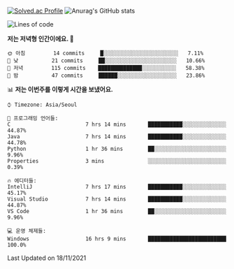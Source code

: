 

<!--
**PungwonLee/PungwonLee** is a ✨ _special_ ✨ repository because its `README.md` (this file) appears on your GitHub profile.

Here are some ideas to get you started:

- 🔭 I’m currently working on ...
- 🌱 I’m currently learning ...
- 👯 I’m looking to collaborate on ...
- 🤔 I’m looking for help with ...
- 💬 Ask me about ...
- 📫 How to reach me: ...
- 😄 Pronouns: ...
- ⚡ Fun fact: ...
-->
[![Solved.ac Profile](http://mazassumnida.wtf/api/v2/generate_badge?boj=vnddnjs00)](https://solved.ac/vnddnjs00/)
![Anurag's GitHub stats](https://github-readme-stats.vercel.app/api?username=PungwonLee&show_icons=true&theme=radical)
<!--START_SECTION:waka-->
![Lines of code](https://img.shields.io/badge/%EC%A0%80%EB%8A%94%20%EC%97%AC%ED%83%9C%EA%B9%8C%EC%A7%80%20-80479%20%EC%A4%84%EC%9D%98%20%EC%BD%94%EB%93%9C%EB%A5%BC%20%EC%9E%91%EC%84%B1%ED%96%88%EC%96%B4%EC%9A%94.-blue)

**저는 저녁형 인간이에요. 🦉** 

```text
🌞 아침         14 commits     █░░░░░░░░░░░░░░░░░░░░░░░░   7.11% 
🌆 낮　         21 commits     ██░░░░░░░░░░░░░░░░░░░░░░░   10.66% 
🌃 저녁         115 commits    ██████████████░░░░░░░░░░░   58.38% 
🌙 밤　         47 commits     ██████░░░░░░░░░░░░░░░░░░░   23.86%

```


📊 **저는 이번주를 이렇게 시간을 보냈어요.** 

```text
⌚︎ Timezone: Asia/Seoul

💬 프로그래밍 언어들: 
C                        7 hrs 14 mins       ███████████░░░░░░░░░░░░░░   44.87% 
Java                     7 hrs 14 mins       ███████████░░░░░░░░░░░░░░   44.78% 
Python                   1 hr 36 mins        ██░░░░░░░░░░░░░░░░░░░░░░░   9.96% 
Properties               3 mins              ░░░░░░░░░░░░░░░░░░░░░░░░░   0.39%

🔥 에디터들: 
IntelliJ                 7 hrs 17 mins       ███████████░░░░░░░░░░░░░░   45.17% 
Visual Studio            7 hrs 14 mins       ███████████░░░░░░░░░░░░░░   44.87% 
VS Code                  1 hr 36 mins        ██░░░░░░░░░░░░░░░░░░░░░░░   9.96%

💻 운영 체제들: 
Windows                  16 hrs 9 mins       █████████████████████████   100.0%

```


 Last Updated on 18/11/2021
<!--END_SECTION:waka-->
